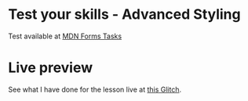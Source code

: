 # Test your skills - Advanced Styling

Test available at [MDN Forms Tasks](https://developer.mozilla.org/en-US/docs/Learn/Forms/Test_your_skills:_Advanced_styling)

# Live preview

See what I have done for the lesson live at [this Glitch]().
